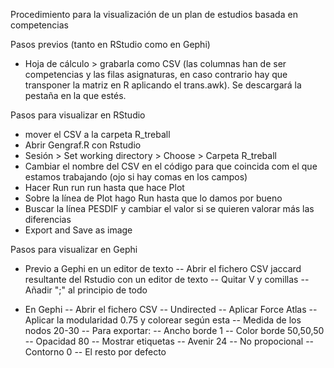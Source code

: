 Procedimiento para la visualización de un plan de estudios basada en competencias

Pasos previos (tanto en RStudio como en Gephi)
- Hoja de cálculo > grabarla como CSV (las columnas han de ser competencias y las filas asignaturas, en caso contrario hay que transponer la matriz en R aplicando el trans.awk). Se descargará la pestaña en la que estés.

Pasos para visualizar en RStudio
- mover el CSV a la carpeta R_treball
- Abrir Gengraf.R con Rstudio
- Sesión > Set working directory > Choose > Carpeta R_treball
- Cambiar el nombre del CSV en el código para que coincida com el que estamos trabajando (ojo si hay comas en los campos)
- Hacer Run run run hasta que hace Plot
- Sobre la línea de Plot hago Run hasta que lo damos por bueno
- Buscar la línea PESDIF y cambiar el valor si se quieren valorar más las diferencias
- Export and Save as image

Pasos para visualizar en Gephi
- Previo a Gephi en un editor de texto
 -- Abrir el fichero CSV jaccard resultante del Rstudio con un editor de texto
 -- Quitar V y comillas
 -- Añadir ";" al principio de todo
  
- En Gephi 
 -- Abrir el fichero CSV
 -- Undirected
 -- Aplicar Force Atlas
 -- Aplicar la modularidad 0.75 y colorear según esta
 -- Medida de los nodos 20-30
 -- Para exportar:
  -- Ancho borde 1
  -- Color borde 50,50,50
  -- Opacidad 80
  -- Mostrar etiquetas
  -- Avenir 24
  -- No propocional
  -- Contorno 0
  -- El resto por defecto


